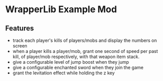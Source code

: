 # WrapperLib Example Mod

## Features

- track each player's kills of players/mobs and display the numbers on screen
- when a player kills a player/mob, grant one second of speed per past kill, of player/mob respectively, with that weapon item stack.
- give a configurable level of jump boost when they jump
- give a configurable enchanted sword when they join the game
- grant the levitation effect while holding the z key
